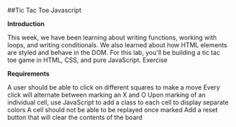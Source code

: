 ##Tic Tac Toe Javascript

**Introduction**

This week, we have been learning about writing functions, working with loops, and writing conditionals. We also learned about how HTML elements are styled and behave in the DOM.
For this lab, you'll be building a tic tac toe game in HTML, CSS, and pure JavaScript.
Exercise

**Requirements**

A user should be able to click on different squares to make a move
Every click will alternate between marking an X and O
Upon marking of an individual cell, use JavaScript to add a class to each cell to display separate colors
A cell should not be able to be replayed once marked
Add a reset button that will clear the contents of the board
